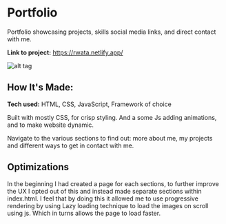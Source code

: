 # Portfolio
Portfolio showcasing projects, skills social media links, and direct contact with me.

**Link to project:** https://rwata.netlify.app/

![alt tag]()

## How It's Made:

**Tech used:** HTML, CSS, JavaScript, Framework of choice

Built with mostly CSS, for crisp styling. And a some Js adding animations, and to make website dynamic.

Navigate to the various sections to find out: more about me, my projects and different ways to get in contact with me.


## Optimizations


In the beginning I had created a page for each sections, to further improve the UX I opted out of this and instead made separate sections within index.html. I feel that by doing this it allowed me to use progressive rendering by using Lazy loading technique to load the images on scroll using js. Which in turns allows the page to load faster.

<!-- 
## Lessons Learned:

No matter what your experience level, being an engineer means continuously learning. Every time you build something you always have those *whoa this is awesome* or *fuck yeah I did it!* moments. This is where you should share those moments! Recruiters and interviewers love to see that you're self-aware and passionate about growing.
 -->
